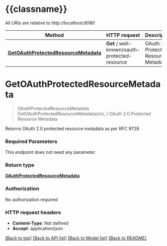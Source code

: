 # {{classname}}

All URIs are relative to *http://localhost:8080*

Method | HTTP request | Description
------------- | ------------- | -------------
[**GetOAuthProtectedResourceMetadata**](OAuthDiscoveryApi.md#GetOAuthProtectedResourceMetadata) | **Get** /.well-known/oauth-protected-resource | OAuth 2.0 Protected Resource Metadata

# **GetOAuthProtectedResourceMetadata**
> OAuthProtectedResourceMetadata GetOAuthProtectedResourceMetadata(ctx, )
OAuth 2.0 Protected Resource Metadata

Returns OAuth 2.0 protected resource metadata as per RFC 9728

### Required Parameters
This endpoint does not need any parameter.

### Return type

[**OAuthProtectedResourceMetadata**](OAuthProtectedResourceMetadata.md)

### Authorization

No authorization required

### HTTP request headers

 - **Content-Type**: Not defined
 - **Accept**: application/json

[[Back to top]](#) [[Back to API list]](../README.md#documentation-for-api-endpoints) [[Back to Model list]](../README.md#documentation-for-models) [[Back to README]](../README.md)

